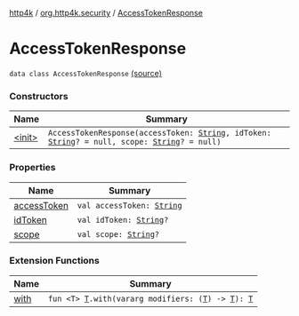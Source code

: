 [http4k](../../index.md) / [org.http4k.security](../index.md) / [AccessTokenResponse](./index.md)

# AccessTokenResponse

`data class AccessTokenResponse` [(source)](https://github.com/http4k/http4k/blob/master/http4k-security-oauth/src/main/kotlin/org/http4k/security/AccessToken.kt#L12)

### Constructors

| Name | Summary |
|---|---|
| [&lt;init&gt;](-init-.md) | `AccessTokenResponse(accessToken: `[`String`](https://kotlinlang.org/api/latest/jvm/stdlib/kotlin/-string/index.html)`, idToken: `[`String`](https://kotlinlang.org/api/latest/jvm/stdlib/kotlin/-string/index.html)`? = null, scope: `[`String`](https://kotlinlang.org/api/latest/jvm/stdlib/kotlin/-string/index.html)`? = null)` |

### Properties

| Name | Summary |
|---|---|
| [accessToken](access-token.md) | `val accessToken: `[`String`](https://kotlinlang.org/api/latest/jvm/stdlib/kotlin/-string/index.html) |
| [idToken](id-token.md) | `val idToken: `[`String`](https://kotlinlang.org/api/latest/jvm/stdlib/kotlin/-string/index.html)`?` |
| [scope](scope.md) | `val scope: `[`String`](https://kotlinlang.org/api/latest/jvm/stdlib/kotlin/-string/index.html)`?` |

### Extension Functions

| Name | Summary |
|---|---|
| [with](../../org.http4k.core/with.md) | `fun <T> `[`T`](../../org.http4k.core/with.md#T)`.with(vararg modifiers: (`[`T`](../../org.http4k.core/with.md#T)`) -> `[`T`](../../org.http4k.core/with.md#T)`): `[`T`](../../org.http4k.core/with.md#T) |
